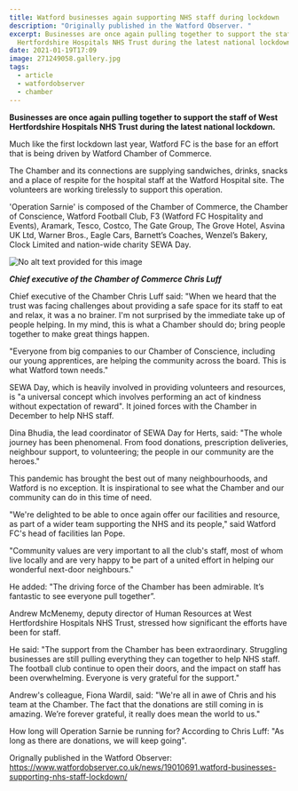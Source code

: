 ```yaml
---
title: Watford businesses again supporting NHS staff during lockdown
description: "Originally published in the Watford Observer. "
excerpt: Businesses are once again pulling together to support the staff of West
  Hertfordshire Hospitals NHS Trust during the latest national lockdown.
date: 2021-01-19T17:09
image: 271249058.gallery.jpg
tags:
  - article
  - watfordobserver
  - chamber
---
```

**Businesses are once again pulling together to support the staff of West Hertfordshire Hospitals NHS Trust during the latest national lockdown.**

Much like the first lockdown last year, Watford FC is the base for an effort that is being driven by Watford Chamber of Commerce.

The Chamber and its connections are supplying sandwiches, drinks, snacks and a place of respite for the hospital staff at the Watford Hospital site. The volunteers are working tirelessly to support this operation.

'Operation Sarnie' is composed of the Chamber of Commerce, the Chamber of Conscience, Watford Football Club, F3 (Watford FC Hospitality and Events), Aramark, Tesco, Costco, The Gate Group, The Grove Hotel, Asvina UK Ltd, Warner Bros., Eagle Cars, Barnett’s Coaches, Wenzel’s Bakery, Clock Limited and nation-wide charity SEWA Day.

![No alt text provided for this image](https://media-exp1.licdn.com/dms/image/C4D12AQHkSfjAv0-QgA/article-inline_image-shrink_1000_1488/0/1610713896892?e=1616630400&v=beta&t=0nq8wkPwzMjKnUWmiPQMSGnZH_ob7EJGzCkefQ5Se3A)

***Chief executive of the Chamber of Commerce Chris Luff***

Chief executive of the Chamber Chris Luff said: "When we heard that the trust was facing challenges about providing a safe space for its staff to eat and relax, it was a no brainer. I'm not surprised by the immediate take up of people helping. In my mind, this is what a Chamber should do; bring people together to make great things happen.

"Everyone from big companies to our Chamber of Conscience, including our young apprentices, are helping the community across the board. This is what Watford town needs."

SEWA Day, which is heavily involved in providing volunteers and resources, is "a universal concept which involves performing an act of kindness without expectation of reward". It joined forces with the Chamber in December to help NHS staff.

Dina Bhudia, the lead coordinator of SEWA Day for Herts, said: "The whole journey has been phenomenal. From food donations, prescription deliveries, neighbour support, to volunteering; the people in our community are the heroes."

This pandemic has brought the best out of many neighbourhoods, and Watford is no exception. It is inspirational to see what the Chamber and our community can do in this time of need.

"We're delighted to be able to once again offer our facilities and resource, as part of a wider team supporting the NHS and its people," said Watford FC's head of facilities Ian Pope.

"Community values are very important to all the club's staff, most of whom live locally and are very happy to be part of a united effort in helping our wonderful next-door neighbours."

He added: "The driving force of the Chamber has been admirable. It’s fantastic to see everyone pull together”.

Andrew McMenemy, deputy director of Human Resources at West Hertfordshire Hospitals NHS Trust, stressed how significant the efforts have been for staff.

He said: "The support from the Chamber has been extraordinary. Struggling businesses are still pulling everything they can together to help NHS staff. The football club continue to open their doors, and the impact on staff has been overwhelming. Everyone is very grateful for the support."

Andrew's colleague, Fiona Wardil, said: "We're all in awe of Chris and his team at the Chamber. The fact that the donations are still coming in is amazing. We’re forever grateful, it really does mean the world to us."

How long will Operation Sarnie be running for? According to Chris Luff: "As long as there are donations, we will keep going".

Orignally published in the Watford Observer: https://www.watfordobserver.co.uk/news/19010691.watford-businesses-supporting-nhs-staff-lockdown/